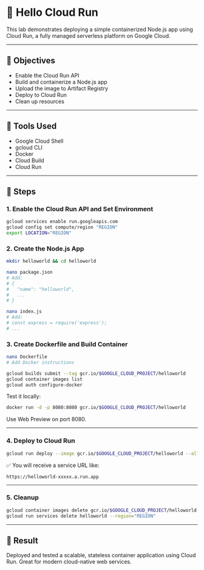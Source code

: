 # 🚀 Hello Cloud Run

This lab demonstrates deploying a simple containerized Node.js app using Cloud Run, a fully managed serverless platform on Google Cloud.

---

## 🎯 Objectives

- Enable the Cloud Run API  
- Build and containerize a Node.js app  
- Upload the image to Artifact Registry  
- Deploy to Cloud Run  
- Clean up resources

---

## 🧰 Tools Used

- Google Cloud Shell  
- gcloud CLI  
- Docker  
- Cloud Build  
- Cloud Run  

---

## 📝 Steps

### 1. Enable the Cloud Run API and Set Environment

```bash
gcloud services enable run.googleapis.com
gcloud config set compute/region "REGION"
export LOCATION="REGION"
```

### 2. Create the Node.js App

```bash
mkdir helloworld && cd helloworld

nano package.json
# Add:
# {
#   "name": "helloworld",
#   ...
# }

nano index.js
# Add:
# const express = require('express');
# ...
```

### 3. Create Dockerfile and Build Container

```bash
nano Dockerfile
# Add Docker instructions

gcloud builds submit --tag gcr.io/$GOOGLE_CLOUD_PROJECT/helloworld
gcloud container images list
gcloud auth configure-docker
```

Test it locally:
```bash
docker run -d -p 8080:8080 gcr.io/$GOOGLE_CLOUD_PROJECT/helloworld
```

Use Web Preview on port 8080.

---

### 4. Deploy to Cloud Run

```bash
gcloud run deploy --image gcr.io/$GOOGLE_CLOUD_PROJECT/helloworld --allow-unauthenticated --region=$LOCATION
```

✅ You will receive a service URL like:
```
https://helloworld-xxxxx.a.run.app
```

---

### 5. Cleanup

```bash
gcloud container images delete gcr.io/$GOOGLE_CLOUD_PROJECT/helloworld
gcloud run services delete helloworld --region="REGION"
```

---

## 🧪 Result

Deployed and tested a scalable, stateless container application using Cloud Run. Great for modern cloud-native web services.

